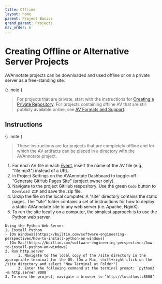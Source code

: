 ```yaml
---
title: Offline
layout: home
parent: Project Basics
grand_parent: Projects
nav_order: 6
---
```

# Creating Offline or Alternative Server Projects
AVAnnotate projects can be downloaded and used offline or on a private server as a free-standing site. 

{: .note }
> For projects that are private, start with the instructions for [Creating a Private Repository](https://avannotate.github.io/documentation/pages/private). For projects containing offline AV that are still publicly available online, see [AV Formats and Support](https://avannotate.github.io/documentation/pages/av).

## Instructions
{: .note }
> These instructions are for projects that are completely offline and for which the AV artifacts can be placed in a directory with the AVAnnotate project. 

1. For each AV file in each [Event](https://avannotate.github.io/documentation/pages/events/), insert the name of the AV file (e.g., "file.mp3") instead of a URL.  
2. In Project Settings on the AVAnnotate Dashboard to toggle-off "Generate GitHub Pages Site" (project owner only).
3. Navigate to the project GitHub respository. Use the green `Code` button to `Download ZIP` and save the .zip file.
4. Unzip the file on the local computer. A “site” directory contains the static pages. The “site” folder contains a set of instructions for how to deploy a static AVAnnotate site to any web server (i.e. Apache, NginX).
5. To run the site locally on a computer, the simplest approach is to use the Python web server.
   
```
Using the Python Web Server
1. Install Python
- [On Windows](https://builtin.com/software-engineering-perspectives/how-to-install-python-on-windows)
- [On Mac](https://builtin.com/software-engineering-perspectives/how-to-install-python-on-windows)
2. Run http.server
      1. Navigate to the local copy of the /site directory in the appropriate terminal for the OS. (On a Mac, shift+right-click on the /site directory and select 'New Terminal at Folder')
      2. Enter the following command at the terminal prompt: `python3 -m http.server 8000`
3. To view the project, navigate a browser to ‘http://localhost:8000’

```

  
